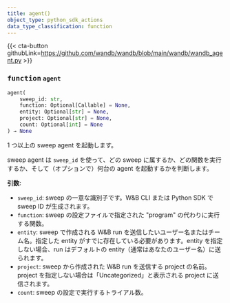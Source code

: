 ```yaml
---
title: agent()
object_type: python_sdk_actions
data_type_classification: function
---
```


{{< cta-button githubLink=https://github.com/wandb/wandb/blob/main/wandb/wandb_agent.py >}}




### <kbd>function</kbd> `agent`

```python
agent(
    sweep_id: str,
    function: Optional[Callable] = None,
    entity: Optional[str] = None,
    project: Optional[str] = None,
    count: Optional[int] = None
) → None
```

1 つ以上の sweep agent を起動します。

sweep agent は `sweep_id` を使って、どの sweep に属するか、どの関数を実行するか、そして（オプションで）何台の agent を起動するかを判断します。



**引数:**
 
 - `sweep_id`:  sweep の一意な識別子です。W&B CLI または Python SDK で sweep ID が生成されます。
 - `function`:  sweep の設定ファイルで指定された "program" の代わりに実行する関数。
 - `entity`:  sweep で作成される W&B run を送信したいユーザー名またはチーム名。指定した entity がすでに存在している必要があります。entity を指定しない場合、run はデフォルトの entity（通常はあなたのユーザー名）に送られます。
 - `project`:  sweep から作成された W&B run を送信する project の名前。project を指定しない場合は「Uncategorized」と表示される project に送信されます。
 - `count`:  sweep の設定で実行するトライアル数。